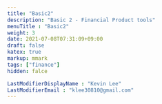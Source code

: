 ```yaml
---
title: "Basic2"
description: "Basic 2 - Financial Product tools"
menuTitle : "Basic2"
weight: 3
date: 2021-07-08T07:31:09+09:00
draft: false
katex: true
markup: mmark
tags: ["finance"]
hidden: falce

LastModifierDisplayName : "Kevin Lee"
LastModifierEmail : "klee30810@gmail.com"
---
```


